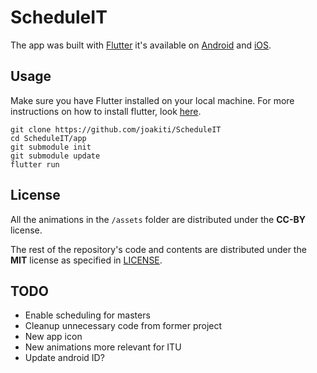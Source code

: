 # ScheduleIT




The app was built with [Flutter](https://flutter.io/) it's available on [Android](x) and [iOS](y).

## Usage

Make sure you have Flutter installed on your local machine. For more instructions on how to install flutter, look [here](https://flutter.io/docs/get-started/install).
```
git clone https://github.com/joakiti/ScheduleIT
cd ScheduleIT/app
git submodule init
git submodule update
flutter run
```

## License
All the animations in the `/assets` folder are distributed under the **CC-BY** license.


The rest of the repository's code and contents are distributed under the **MIT** license as specified in [LICENSE](LICENSE).

## TODO
- Enable scheduling for masters
- Cleanup unnecessary code from former project
- New app icon
- New animations more relevant for ITU
- Update android ID?
